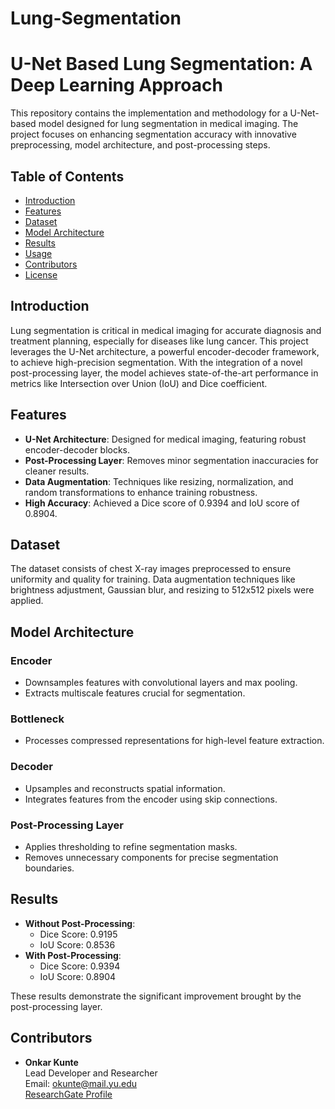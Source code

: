 # Lung-Segmentation

# U-Net Based Lung Segmentation: A Deep Learning Approach

This repository contains the implementation and methodology for a U-Net-based model designed for lung segmentation in medical imaging. The project focuses on enhancing segmentation accuracy with innovative preprocessing, model architecture, and post-processing steps.

## Table of Contents

- [Introduction](#introduction)
- [Features](#features)
- [Dataset](#dataset)
- [Model Architecture](#model-architecture)
- [Results](#results)
- [Usage](#usage)
- [Contributors](#contributors)
- [License](#license)

## Introduction

Lung segmentation is critical in medical imaging for accurate diagnosis and treatment planning, especially for diseases like lung cancer. This project leverages the U-Net architecture, a powerful encoder-decoder framework, to achieve high-precision segmentation. With the integration of a novel post-processing layer, the model achieves state-of-the-art performance in metrics like Intersection over Union (IoU) and Dice coefficient.

## Features

- **U-Net Architecture**: Designed for medical imaging, featuring robust encoder-decoder blocks.
- **Post-Processing Layer**: Removes minor segmentation inaccuracies for cleaner results.
- **Data Augmentation**: Techniques like resizing, normalization, and random transformations to enhance training robustness.
- **High Accuracy**: Achieved a Dice score of 0.9394 and IoU score of 0.8904.

## Dataset

The dataset consists of chest X-ray images preprocessed to ensure uniformity and quality for training. Data augmentation techniques like brightness adjustment, Gaussian blur, and resizing to 512x512 pixels were applied.

## Model Architecture

### Encoder
- Downsamples features with convolutional layers and max pooling.
- Extracts multiscale features crucial for segmentation.

### Bottleneck
- Processes compressed representations for high-level feature extraction.

### Decoder
- Upsamples and reconstructs spatial information.
- Integrates features from the encoder using skip connections.

### Post-Processing Layer
- Applies thresholding to refine segmentation masks.
- Removes unnecessary components for precise segmentation boundaries.

## Results

- **Without Post-Processing**:
  - Dice Score: 0.9195
  - IoU Score: 0.8536
- **With Post-Processing**:
  - Dice Score: 0.9394
  - IoU Score: 0.8904

These results demonstrate the significant improvement brought by the post-processing layer.



## Contributors

- **Onkar Kunte**  
  Lead Developer and Researcher  
  Email: okunte@mail.yu.edu  
  [ResearchGate Profile](https://www.researchgate.net/profile/Onkar-Kunte)

